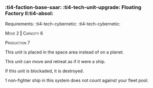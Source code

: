 ### :ti4-faction-base-saar: :ti4-tech-unit-upgrade: **Floating Factory II**:ti4-absol:

Requirements: :ti4-tech-cybernetic: :ti4-tech-cybernetic:

<span style="font-variant:small-caps;">Move 2</span> __|__ <span style="font-variant:small-caps;">Capacity 6</span>

<span style="font-variant:small-caps;">Production</span> 7

This unit is placed in the space area instead of on a planet.

This unit can move and retreat as if it were a ship.

If this unit is blockaded, it is destroyed.

1 non-fighter ship in this system does not count against your fleet pool.
